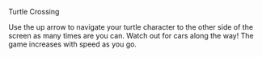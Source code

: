 Turtle Crossing 

Use the up arrow to navigate your turtle character to the other side of the screen as many times are you can. Watch out for cars along the way! The game increases with speed as you go. 
